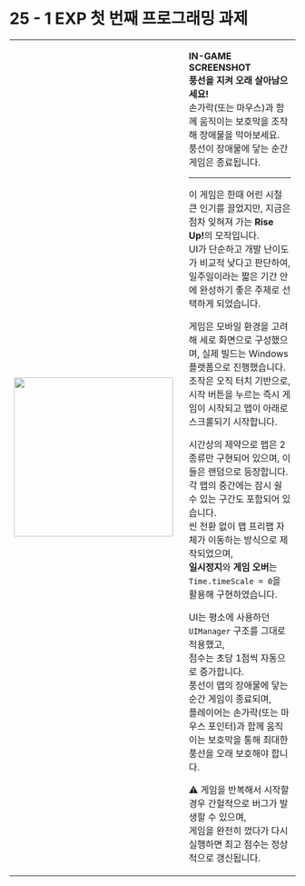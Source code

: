 # 25 - 1 EXP 첫 번째 프로그래밍 과제

<table>
<tr>
<td>
<img src="https://github.com/user-attachments/assets/420003d7-b38a-4695-9d36-189547252013" width="280"/>
</td>
<td style="padding-left: 20px; vertical-align: top;">

<b>IN-GAME SCREENSHOT</b>  
<b>풍선을 지켜 오래 살아남으세요!</b>  
손가락(또는 마우스)과 함께 움직이는 보호막을 조작해 장애물을 막아보세요.  
풍선이 장애물에 닿는 순간 게임은 종료됩니다.

---

이 게임은 한때 어린 시절 큰 인기를 끌었지만, 지금은 점차 잊혀져 가는 <b>Rise Up!</b>의 모작입니다.  
UI가 단순하고 개발 난이도가 비교적 낮다고 판단하여, 일주일이라는 짧은 기간 안에 완성하기 좋은 주제로 선택하게 되었습니다.  

게임은 모바일 환경을 고려해 세로 화면으로 구성했으며, 실제 빌드는 Windows 플랫폼으로 진행했습니다.  
조작은 오직 터치 기반으로, 시작 버튼을 누르는 즉시 게임이 시작되고 맵이 아래로 스크롤되기 시작합니다.  

시간상의 제약으로 맵은 2종류만 구현되어 있으며, 이들은 랜덤으로 등장합니다.  
각 맵의 중간에는 잠시 쉴 수 있는 구간도 포함되어 있습니다.  
씬 전환 없이 맵 프리팹 자체가 이동하는 방식으로 제작되었으며,  
<b>일시정지</b>와 <b>게임 오버</b>는 <code>Time.timeScale = 0</code>을 활용해 구현하였습니다.  

UI는 평소에 사용하던 <code>UIManager</code> 구조를 그대로 적용했고,  
점수는 초당 1점씩 자동으로 증가합니다.  
풍선이 맵의 장애물에 닿는 순간 게임이 종료되며,  
플레이어는 손가락(또는 마우스 포인터)과 함께 움직이는 보호막을 통해 최대한 풍선을 오래 보호해야 합니다.  

⚠️ 게임을 반복해서 시작할 경우 간헐적으로 버그가 발생할 수 있으며,  
게임을 완전히 껐다가 다시 실행하면 최고 점수는 정상적으로 갱신됩니다.

</td>
</tr>
</table>
